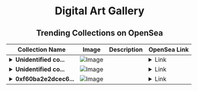 <div align="center">

# Digital Art Gallery

## Trending Collections on OpenSea

| Collection Name                       | Image                                                                                     | Description                       | OpenSea Link                                                                                          |
|---------------------------------------|-------------------------------------------------------------------------------------------|-----------------------------------|--------------------------------------------------------------------------------------------------------|
| **<details><summary>Unidentified co...</summary>Unidentified contract 5f59969a-fcb8-4e3f-aeda-0b1c78a6bfda</details>** | ![Image](https://i.seadn.io/s/raw/files/7bcffd5e974c148aaba93cda878384a5.png?w=500&auto=format?w=200&auto=format) |  | <details><summary>Link</summary>[Unidentified contract 5f59969a-fcb8-4e3f-aeda-0b1c78a6bfda](https://opensea.io/collection/unidentified-contract-5f59969a-fcb8-4e3f-aeda-0b1c)</details> |
| **<details><summary>Unidentified co...</summary>Unidentified contract 09f9327a-b9b7-400c-9e3e-b1855212eafd</details>** | ![Image](https://i.seadn.io/s/raw/files/7bcffd5e974c148aaba93cda878384a5.png?w=500&auto=format?w=200&auto=format) |  | <details><summary>Link</summary>[Unidentified contract 09f9327a-b9b7-400c-9e3e-b1855212eafd](https://opensea.io/collection/unidentified-contract-09f9327a-b9b7-400c-9e3e-b185)</details> |
| **<details><summary>0xf60ba2e2dcec6...</summary>0xf60ba2e2dcec66966fe7f7a3ffd925e1ed3d4cf6</details>** | ![Image](https://i.seadn.io/s/raw/files/0120dbe70465f91ae019e541cba50a56.jpg?w=500&auto=format?w=200&auto=format) |  | <details><summary>Link</summary>[0xf60ba2e2dcec66966fe7f7a3ffd925e1ed3d4cf6](https://opensea.io/collection/0xf60ba2e2dcec66966fe7f7a3ffd925e1ed3d4cf6)</details> |

</div>
